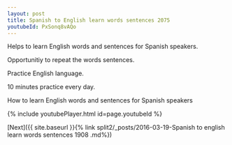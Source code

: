 ```yaml
---
layout: post
title: Spanish to English learn words sentences 2075 
youtubeId: PxSonq8vAQo
---
```

 
 
Helps to learn English words and sentences for Spanish speakers.

Opportunitiy to repeat the words sentences. 

Practice English language. 
 
10 minutes practice every day. 
 
How to learn English words and sentences for Spanish speakers 
 
{% include youtubePlayer.html id=page.youtubeId %}
 
 
[Next]({{ site.baseurl }}{% link  split2/_posts/2016-03-19-Spanish to english learn words sentences 1908 .md%})
 
